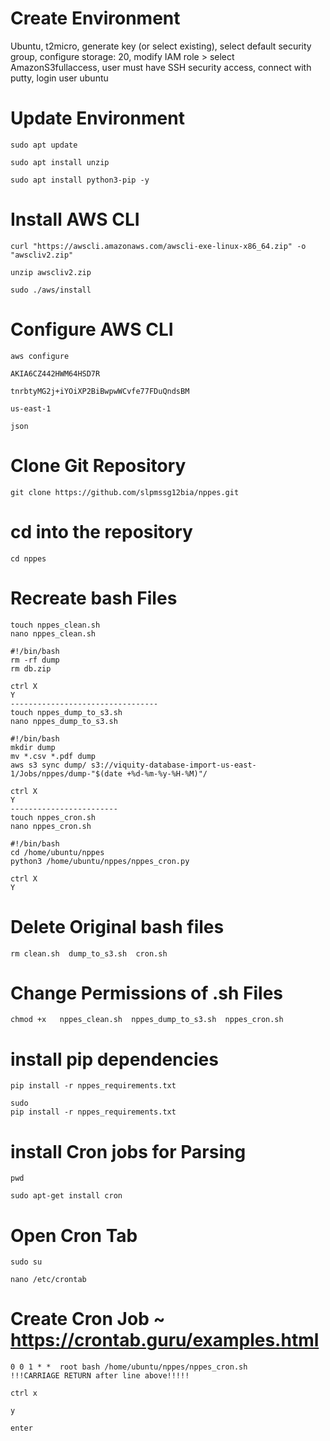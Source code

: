 # Create Environment 
Ubuntu, t2micro, generate key (or select existing), select default security group, configure storage: 20, 
modify IAM role > select AmazonS3fullaccess, user must have SSH security access, connect with putty, login user ubuntu

# Update Environment 

```
sudo apt update 

sudo apt install unzip

sudo apt install python3-pip -y
```
# Install AWS CLI 
```
curl "https://awscli.amazonaws.com/awscli-exe-linux-x86_64.zip" -o "awscliv2.zip"

unzip awscliv2.zip

sudo ./aws/install
```

# Configure AWS CLI
```
aws configure

AKIA6CZ442HWM64HSD7R

tnrbtyMG2j+iYOiXP2BiBwpwWCvfe77FDuQndsBM

us-east-1

json
```

# Clone Git Repository
```
git clone https://github.com/slpmssg12bia/nppes.git
```
# cd into the repository
```
cd nppes
```
# Recreate bash Files
```
touch nppes_clean.sh
nano nppes_clean.sh

#!/bin/bash
rm -rf dump
rm db.zip

ctrl X
Y
---------------------------------
touch nppes_dump_to_s3.sh
nano nppes_dump_to_s3.sh

#!/bin/bash
mkdir dump
mv *.csv *.pdf dump
aws s3 sync dump/ s3://viquity-database-import-us-east-1/Jobs/nppes/dump-"$(date +%d-%m-%y-%H-%M)"/

ctrl X
Y
------------------------
touch nppes_cron.sh
nano nppes_cron.sh

#!/bin/bash
cd /home/ubuntu/nppes
python3 /home/ubuntu/nppes/nppes_cron.py

ctrl X
Y
```
# Delete Original bash files
```
rm clean.sh  dump_to_s3.sh  cron.sh
```

# Change Permissions of .sh Files
```
chmod +x   nppes_clean.sh  nppes_dump_to_s3.sh  nppes_cron.sh
```

# install pip dependencies
```
pip install -r nppes_requirements.txt 

sudo 
pip install -r nppes_requirements.txt 
```
# install Cron jobs for Parsing
```
pwd

sudo apt-get install cron
```
# Open Cron Tab
```
sudo su

nano /etc/crontab
```
# Create Cron Job ~ https://crontab.guru/examples.html
```
0 0 1 * *  root bash /home/ubuntu/nppes/nppes_cron.sh
!!!CARRIAGE RETURN after line above!!!!!

ctrl x

y

enter
```
